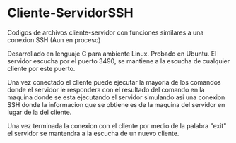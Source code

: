 # Cliente-ServidorSSH
Codigos de archivos cliente-servidor con funciones similares a una conexion SSH (Aun en proceso)

Desarrollado en lenguaje C para ambiente Linux. Probado en Ubuntu.
El servidor escucha por el puerto 3490, se mantiene a la escucha de cualquier cliente por este puerto.

Una vez conectado el cliente puede ejecutar la mayoria de los comandos donde el servidor le 
respondera con el resultado del comando en la maquina donde se esta ejecutando el servidor
simulando asi una conexion SSH donde la informacion que se obtiene es de la maquina del servidor 
en lugar de la del cliente.

Una vez terminada la conexion con el cliente por medio de la palabra "exit" el servidor
se mantendra a la escucha de un nuevo cliente.
